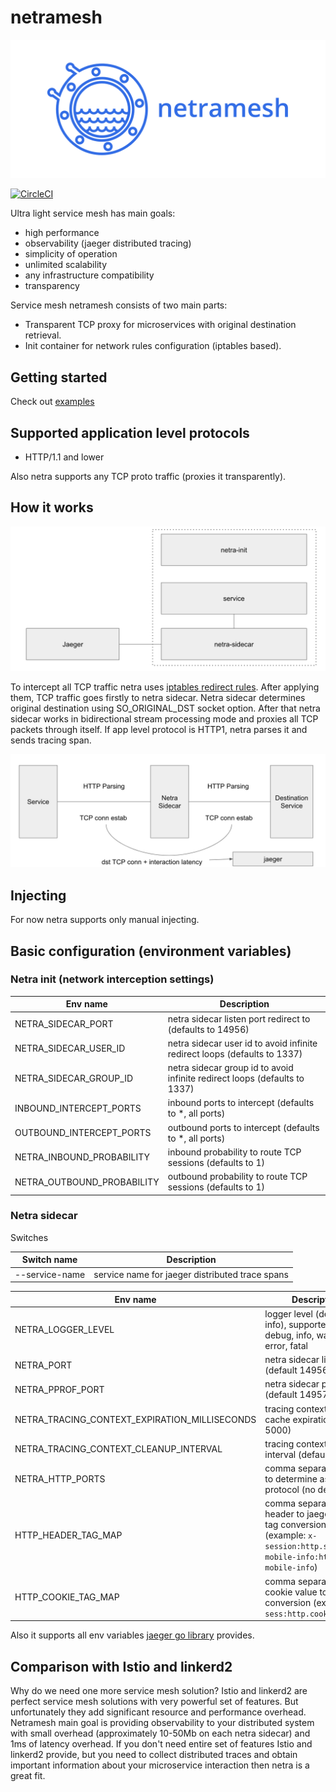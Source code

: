 # netramesh

![netramesh](media/logo.png)

[![CircleCI](https://circleci.com/gh/Lookyan/netramesh/tree/master.svg?style=svg)](https://circleci.com/gh/Lookyan/netramesh/tree/master)

Ultra light service mesh has main goals:

- high performance
- observability (jaeger distributed tracing)
- simplicity of operation
- unlimited scalability
- any infrastructure compatibility
- transparency

Service mesh netramesh consists of two main parts:
- Transparent TCP proxy for microservices with original destination retrieval.
- Init container for network rules configuration (iptables based).

## Getting started

Check out [examples](./examples)

## Supported application level protocols
- HTTP/1.1 and lower

Also netra supports any TCP proto traffic (proxies it transparently).


## How it works

![main parts](media/netra_main_parts.png)

To intercept all TCP traffic netra uses [iptables redirect rules](./iptables-rules.sh). After applying them, TCP traffic goes firstly to netra sidecar. Netra sidecar determines original destination using SO_ORIGINAL_DST socket option. After that netra sidecar works in bidirectional stream processing mode and proxies all TCP packets through itself. If app level protocol is HTTP1, netra parses it and sends tracing span.

![traffic interception](media/netra_traffic_intercept.png)

## Injecting

For now netra supports only manual injecting.

## Basic configuration (environment variables)

### Netra init (network interception settings)

Env name| Description
---|---
NETRA_SIDECAR_PORT | netra sidecar listen port redirect to (defaults to 14956)
NETRA_SIDECAR_USER_ID | netra sidecar user id to avoid infinite redirect loops (defaults to 1337)
NETRA_SIDECAR_GROUP_ID | netra sidecar group id to avoid infinite redirect loops (defaults to 1337)
INBOUND_INTERCEPT_PORTS | inbound ports to intercept (defaults to *, all ports)
OUTBOUND_INTERCEPT_PORTS | outbound ports to intercept (defaults to *, all ports)
NETRA_INBOUND_PROBABILITY | inbound probability to route TCP sessions (defaults to 1)
NETRA_OUTBOUND_PROBABILITY | outbound probability to route TCP sessions (defaults to 1)


### Netra sidecar

Switches

Switch name| Description
---|---
--service-name| service name for jaeger distributed trace spans

Env name| Description
---|---
NETRA_LOGGER_LEVEL | logger level (default info), supported values: debug, info, warning, error, fatal
NETRA_PORT | netra sidecar listen port (default 14956)
NETRA_PPROF_PORT | netra sidecar pprof port (default 14957)
NETRA_TRACING_CONTEXT_EXPIRATION_MILLISECONDS | tracing context mapping cache expiration (default 5000)
NETRA_TRACING_CONTEXT_CLEANUP_INTERVAL | tracing context cleanup interval (default 1000)
NETRA_HTTP_PORTS | comma separated ports to determine as HTTP1 protocol (no default)
HTTP_HEADER_TAG_MAP | comma separated HTTP header to jaeger span tag conversion (example: `x-session:http.session,x-mobile-info:http.x-mobile-info`)
HTTP_COOKIE_TAG_MAP | comma separated HTTP cookie value to span tag conversion (example: `sess:http.cookies.sess`)

Also it supports all env variables [jaeger go library](https://github.com/jaegertracing/jaeger-client-go#environment-variables) provides.

## Comparison with Istio and linkerd2

Why do we need one more service mesh solution? Istio and linkerd2 are perfect service mesh solutions with very powerful set of features. But unfortunately they add significant resource and performance overhead.
Netramesh main goal is providing observability to your distributed system with small overhead (approximately 10-50Mb on each netra sidecar) and 1ms of latency overhead. If you don't need entire set of features Istio and linkerd2 provide, but you need to collect distributed traces and obtain important information about your microservice interaction then netra is a great fit.
